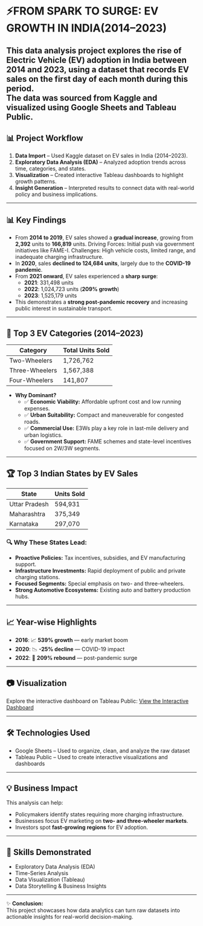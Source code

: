 # ⚡FROM SPARK TO SURGE: EV GROWTH IN INDIA(2014–2023)

This data analysis project explores the rise of Electric Vehicle (EV) adoption in India between 2014 and 2023, using a dataset that records **EV sales on the first day of each month** during this period.  
The data was sourced from **Kaggle** and visualized using **Google Sheets** and **Tableau Public**.
---

## 📊 Project Workflow
1. **Data Import** – Used Kaggle dataset on EV sales in India (2014–2023).  
2. **Exploratory Data Analysis (EDA)** – Analyzed adoption trends across time, categories, and states.  
3. **Visualization** – Created interactive Tableau dashboards to highlight growth patterns.  
4. **Insight Generation** – Interpreted results to connect data with real-world policy and business implications.  

---
## 📊 Key Findings

- From **2014 to 2019**, EV sales showed a **gradual increase**, growing from **2,392** units to **166,819** units.
  Driving Forces: Initial push via government initiatives like FAME-I.
  Challenges: High vehicle costs, limited range, and inadequate charging infrastructure.
- In **2020**, sales **declined to 124,684 units**, largely due to the **COVID-19 pandemic**.
- From **2021 onward**, EV sales experienced a **sharp surge**:
  - **2021**: 331,498 units
  - **2022**: 1,024,723 units (**209% growth**)
  - **2023**: 1,525,179 units  
- This demonstrates a **strong post-pandemic recovery** and increasing public interest in sustainable transport.

---

## 🛵 Top 3 EV Categories (2014–2023)

| Category         | Total Units Sold |
|------------------|------------------|
| Two-Wheelers     | 1,726,762        |
| Three-Wheelers   | 1,567,388        |
| Four-Wheelers    | 141,807          |

- **Why Dominant?**
  - ✅ **Economic Viability:** Affordable upfront cost and low running expenses.
  - ✅ **Urban Suitability:** Compact and maneuverable for congested roads.
  - ✅ **Commercial Use:** E3Ws play a key role in last-mile delivery and urban logistics.
  - ✅ **Government Support:** FAME schemes and state-level incentives focused on 2W/3W segments.

---

## 🏆 Top 3 Indian States by EV Sales

| State            | Units Sold |
|------------------|------------|
| Uttar Pradesh    | 594,931    |
| Maharashtra      | 375,349    |
| Karnataka        | 297,070    |

### 🔍 Why These States Lead:

- **Proactive Policies:** Tax incentives, subsidies, and EV manufacturing support.
- **Infrastructure Investments:** Rapid deployment of public and private charging stations.
- **Focused Segments:** Special emphasis on two- and three-wheelers.
- **Strong Automotive Ecosystems:** Existing auto and battery production hubs.

---

## 📈 Year-wise Highlights

- **2016**: 📈 **539% growth** — early market boom
- **2020**: 📉 **-25% decline** — COVID-19 impact
- **2022**: 🚀 **209% rebound** — post-pandemic surge

---

## 📷 Visualization

Explore the interactive dashboard on Tableau Public:
[View the Interactive Dashboard](https://public.tableau.com/app/profile/angel.francis7553/viz/EVTrendInIndia2014-2023/EVGrowth)

---

## 🛠️ Technologies Used

- Google Sheets – Used to organize, clean, and analyze the raw dataset
- Tableau Public – Used to create interactive visualizations and dashboards

---

## 💡 Business Impact
This analysis can help:  
- Policymakers identify states requiring more charging infrastructure.  
- Businesses focus EV marketing on **two- and three-wheeler markets**.  
- Investors spot **fast-growing regions** for EV adoption.  

---
## 🎯 Skills Demonstrated
- Exploratory Data Analysis (EDA)  
- Time-Series Analysis  
- Data Visualization (Tableau)  
- Data Storytelling & Business Insights  

---

✨ **Conclusion:**  
This project showcases how data analytics can turn raw datasets into actionable insights for real-world decision-making.  


